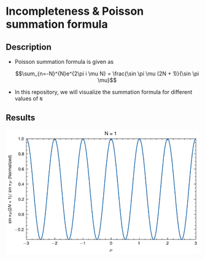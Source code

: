 # Incompleteness & Poisson summation formula

## Description

- Poisson summation formula is given as
  ```math
  \sum_{n=-N}^{N}e^{2\pi i \mu N} = \frac{\sin \pi \mu (2N + 1)}{\sin \pi \mu}
  ```

- In this repository, we will visualize the summation formula for different values of `N`

## Results

![GIF](./figs/poisson.gif)
